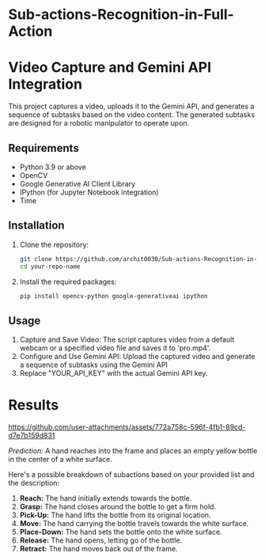 # Sub-actions-Recognition-in-Full-Action


# Video Capture and Gemini API Integration

This project captures a video, uploads it to the Gemini API, and generates a sequence of subtasks based on the video content. The generated subtasks are designed for a robotic manipulator to operate upon.

## Requirements

- Python 3.9 or above
- OpenCV
- Google Generative AI Client Library
- IPython (for Jupyter Notebook integration)
- Time

## Installation

1. Clone the repository:
   ```bash
   git clone https://github.com/archit0030/Sub-actions-Recognition-in-Full-Action.git
   cd your-repo-name

2. Install the required packages:
   ```bash
   pip install opencv-python google-generativeai ipython

## Usage

1. Capture and Save Video:
   The script captures video from a default webcam or a specified video file and saves it to 'pro.mp4'.
2. Configure and Use Gemini API:
   Upload the captured video and generate a sequence of subtasks using the Gemini API
3. Replace "YOUR_API_KEY" with the actual Gemini API key.


# Results


   https://github.com/user-attachments/assets/772a758c-596f-4fb1-89cd-d7e7b159d831


   *Prediction:*
   A hand reaches into the frame and places an empty yellow bottle in the center of a white surface. 

   Here's a possible breakdown of subactions based on your provided list and the description:
   
   1. **Reach:** The hand initially extends towards the bottle.
   2. **Grasp:** The hand closes around the bottle to get a firm hold.
   3. **Pick-Up:**  The hand lifts the bottle from its original location. 
   4. **Move:** The hand carrying the bottle travels towards the white surface.
   5. **Place-Down:**  The hand sets the bottle onto the white surface.
   6. **Release:** The hand opens, letting go of the bottle.
   7. **Retract:** The hand moves back out of the frame. 
   





